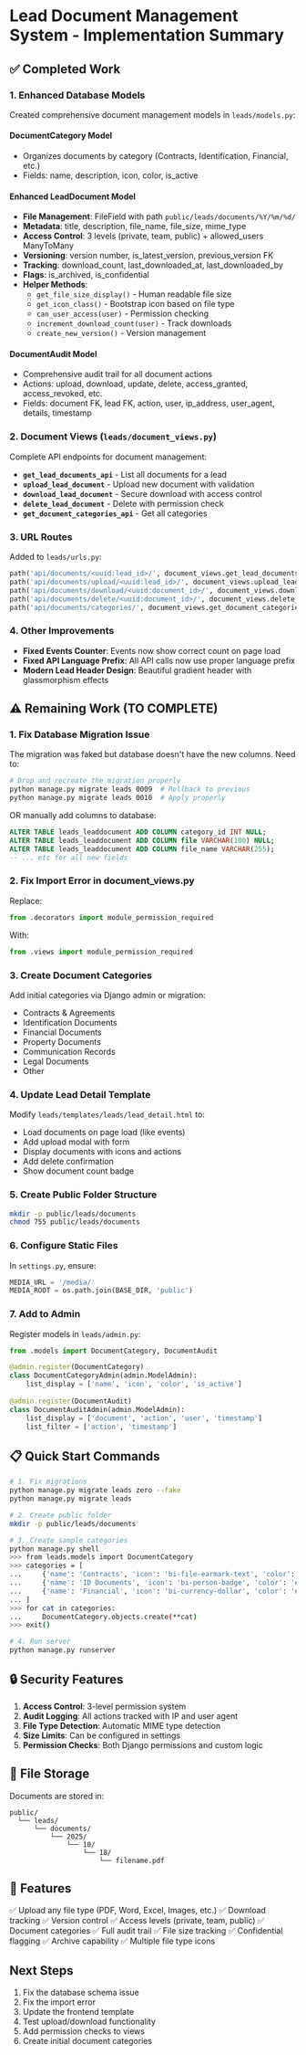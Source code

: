 # Lead Document Management System - Implementation Summary

## ✅ Completed Work

### 1. Enhanced Database Models
Created comprehensive document management models in `leads/models.py`:

#### **DocumentCategory Model**
- Organizes documents by category (Contracts, Identification, Financial, etc.)
- Fields: name, description, icon, color, is_active

#### **Enhanced LeadDocument Model**
- **File Management**: FileField with path `public/leads/documents/%Y/%m/%d/`
- **Metadata**: title, description, file_name, file_size, mime_type
- **Access Control**: 3 levels (private, team, public) + allowed_users ManyToMany
- **Versioning**: version number, is_latest_version, previous_version FK
- **Tracking**: download_count, last_downloaded_at, last_downloaded_by
- **Flags**: is_archived, is_confidential
- **Helper Methods**:
  - `get_file_size_display()` - Human readable file size
  - `get_icon_class()` - Bootstrap icon based on file type
  - `can_user_access(user)` - Permission checking
  - `increment_download_count(user)` - Track downloads
  - `create_new_version()` - Version management

#### **DocumentAudit Model**
- Comprehensive audit trail for all document actions
- Actions: upload, download, update, delete, access_granted, access_revoked, etc.
- Fields: document FK, lead FK, action, user, ip_address, user_agent, details, timestamp

### 2. Document Views (`leads/document_views.py`)
Complete API endpoints for document management:

- **`get_lead_documents_api`** - List all documents for a lead
- **`upload_lead_document`** - Upload new document with validation
- **`download_lead_document`** - Secure download with access control
- **`delete_lead_document`** - Delete with permission check
- **`get_document_categories_api`** - Get all categories

### 3. URL Routes
Added to `leads/urls.py`:
```python
path('api/documents/<uuid:lead_id>/', document_views.get_lead_documents_api)
path('api/documents/upload/<uuid:lead_id>/', document_views.upload_lead_document)
path('api/documents/download/<uuid:document_id>/', document_views.download_lead_document)
path('api/documents/delete/<uuid:document_id>/', document_views.delete_lead_document)
path('api/documents/categories/', document_views.get_document_categories_api)
```

### 4. Other Improvements
- **Fixed Events Counter**: Events now show correct count on page load
- **Fixed API Language Prefix**: All API calls now use proper language prefix
- **Modern Lead Header Design**: Beautiful gradient header with glassmorphism effects

## ⚠️ Remaining Work (TO COMPLETE)

### 1. Fix Database Migration Issue
The migration was faked but database doesn't have the new columns. Need to:
```bash
# Drop and recreate the migration properly
python manage.py migrate leads 0009  # Rollback to previous
python manage.py migrate leads 0010  # Apply properly
```

OR manually add columns to database:
```sql
ALTER TABLE leads_leaddocument ADD COLUMN category_id INT NULL;
ALTER TABLE leads_leaddocument ADD COLUMN file VARCHAR(100) NULL;
ALTER TABLE leads_leaddocument ADD COLUMN file_name VARCHAR(255);
-- ... etc for all new fields
```

### 2. Fix Import Error in document_views.py
Replace:
```python
from .decorators import module_permission_required
```
With:
```python
from .views import module_permission_required
```

### 3. Create Document Categories
Add initial categories via Django admin or migration:
- Contracts & Agreements
- Identification Documents
- Financial Documents  
- Property Documents
- Communication Records
- Legal Documents
- Other

### 4. Update Lead Detail Template
Modify `leads/templates/leads/lead_detail.html` to:
- Load documents on page load (like events)
- Add upload modal with form
- Display documents with icons and actions
- Add delete confirmation
- Show document count badge

### 5. Create Public Folder Structure
```bash
mkdir -p public/leads/documents
chmod 755 public/leads/documents
```

### 6. Configure Static Files
In `settings.py`, ensure:
```python
MEDIA_URL = '/media/'
MEDIA_ROOT = os.path.join(BASE_DIR, 'public')
```

### 7. Add to Admin
Register models in `leads/admin.py`:
```python
from .models import DocumentCategory, DocumentAudit

@admin.register(DocumentCategory)
class DocumentCategoryAdmin(admin.ModelAdmin):
    list_display = ['name', 'icon', 'color', 'is_active']
    
@admin.register(DocumentAudit)
class DocumentAuditAdmin(admin.ModelAdmin):
    list_display = ['document', 'action', 'user', 'timestamp']
    list_filter = ['action', 'timestamp']
```

## 📋 Quick Start Commands

```bash
# 1. Fix migrations
python manage.py migrate leads zero --fake
python manage.py migrate leads

# 2. Create public folder
mkdir -p public/leads/documents

# 3. Create sample categories
python manage.py shell
>>> from leads.models import DocumentCategory
>>> categories = [
...     {'name': 'Contracts', 'icon': 'bi-file-earmark-text', 'color': '#3b82f6'},
...     {'name': 'ID Documents', 'icon': 'bi-person-badge', 'color': '#10b981'},
...     {'name': 'Financial', 'icon': 'bi-currency-dollar', 'color': '#f59e0b'},
... ]
>>> for cat in categories:
...     DocumentCategory.objects.create(**cat)
>>> exit()

# 4. Run server
python manage.py runserver
```

## 🔒 Security Features

1. **Access Control**: 3-level permission system
2. **Audit Logging**: All actions tracked with IP and user agent
3. **File Type Detection**: Automatic MIME type detection
4. **Size Limits**: Can be configured in settings
5. **Permission Checks**: Both Django permissions and custom logic

## 📁 File Storage

Documents are stored in:
```
public/
  └── leads/
      └── documents/
          └── 2025/
              └── 10/
                  └── 18/
                      └── filename.pdf
```

## 🎯 Features

✅ Upload any file type (PDF, Word, Excel, Images, etc.)
✅ Download tracking
✅ Version control
✅ Access levels (private, team, public)
✅ Document categories
✅ Full audit trail
✅ File size tracking
✅ Confidential flagging
✅ Archive capability
✅ Multiple file type icons

## Next Steps

1. Fix the database schema issue
2. Fix the import error
3. Update the frontend template
4. Test upload/download functionality
5. Add permission checks to views
6. Create initial document categories
